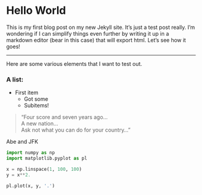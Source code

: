 # Hello World
This is my first blog post on my new Jekyll site. It’s just a test post really. I’m wondering if I can simplify things even further by writing it up in a markdown editor (bear in this case) that will export html. Let’s see how it goes!

- - - -

Here are some various elements that I want to test out. 

### A list:
* First item 
	* Got some 
	* Subitems!

> “Four score and seven years ago…  
> A new nation…  
> Ask not what you can do for your country…”  

Abe and JFK

``` python
import numpy as np
import matplotlib.pyplot as pl

x = np.linspace(1, 100, 100)
y = x**2.

pl.plot(x, y, '.')
```